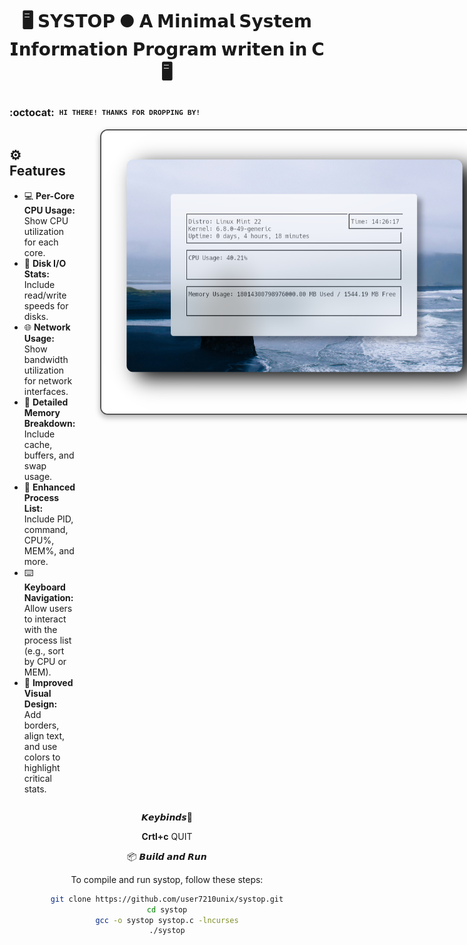 <div align="center">
  <h1>🖥️ <strong>𝗦𝗬𝗦𝗧𝗢𝗣 ● 𝗔 𝗠𝗶𝗻𝗶𝗺𝗮𝗹 𝗦𝘆𝘀𝘁𝗲𝗺 𝗜𝗻𝗳𝗼𝗿𝗺𝗮𝘁𝗶𝗼𝗻 𝗣𝗿𝗼𝗴𝗿𝗮𝗺 𝘄𝗿𝗶𝘁𝗲𝗻 𝗶𝗻 𝗖</strong> 🖥️</h1>
</div>

### :octocat: ‎ <sup><sub><samp>HI THERE! THANKS FOR DROPPING BY!</samp></sub></sup>

<div style="display: flex; align-items: flex-start;">
  <!-- Features Text on the Left -->
  <div style="flex: 1; padding-right: 20px;">
    <h2>⚙️ Features</h2>
    <ul>
      <li>💻 <strong>Per-Core CPU Usage:</strong>  Show CPU utilization for each core. </li>
      <li>💾 <strong>Disk I/O Stats:</strong>  Include read/write speeds for disks. </li>
      <li>🌐 <strong>Network Usage:</strong> Show bandwidth utilization for network interfaces. </li>
      <li>🧮 <strong>Detailed Memory Breakdown:</strong>  Include cache, buffers, and swap usage. </li>
      <li>🔎 <strong>Enhanced Process List:</strong> Include PID, command, CPU%, MEM%, and more. </li>
      <li>⌨️ <strong>Keyboard Navigation:</strong> Allow users to interact with the process list (e.g., sort by CPU or MEM). </li>
      <li>🎨 <strong>Improved Visual Design:</strong> Add borders, align text, and use colors to highlight critical stats. </li>
    </ul>
  </div>

  <!-- Image on the Right -->
  <div style="flex-shrink: 0; padding-left: 20px;">
    <img src="showcase/top.png" alt="Preview" width="650" style="border: 2px solid #555; border-radius: 12px; box-shadow: 0 4px 10px rgba(0, 0, 0, 0.3);">
  </div>
</div>


<div align="center">


𝙆𝙚𝙮𝙗𝙞𝙣𝙙𝙨🔑

**Crtl+c** QUIT


📦 𝘽𝙪𝙞𝙡𝙙 𝙖𝙣𝙙 𝙍𝙪𝙣

To compile and run systop, follow these steps:


```bash
git clone https://github.com/user7210unix/systop.git
cd systop
gcc -o systop systop.c -lncurses
./systop
